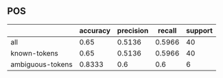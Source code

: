 
## POS

|                  | accuracy | precision | recall | support |
|------------------|----------|-----------|--------|---------|
| all              | 0.65     | 0.5136    | 0.5966 | 40      |
| known-tokens     | 0.65     | 0.5136    | 0.5966 | 40      |
| ambiguous-tokens | 0.8333   | 0.6       | 0.6    | 6       |

